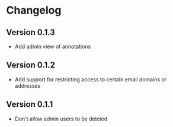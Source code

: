 # Changelog

## Version 0.1.3

* Add admin view of annotations

## Version 0.1.2

* Add support for restricting access to certain email domains or addresses

## Version 0.1.1

* Don't allow admin users to be deleted
